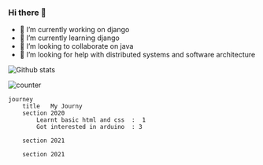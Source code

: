 ### Hi there 👋

- 🔭 I’m currently working on django
- 🌱 I’m currently learning django
- 👯 I’m looking to collaborate on java 
- 🤔 I’m looking for help with distributed systems and software architecture


![Github stats](https://github-readme-stats.vercel.app/api?username=pratik-londhe4)


![counter](https://enwkpcvf4u5d59g.m.pipedream.net)



```mermaid
journey
	title   My Journy 
	section 2020
		Learnt basic html and css  :  1
		Got interested in arduino  : 3
		
	section 2021
		
	section 2021
		
```
